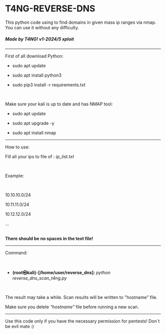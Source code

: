 # T4NG-REVERSE-DNS
This python code using to find domains in given mass ip ranges via nmap. You can use it without any difficulty.

<h5>Made by T4NG! v1-2024/5 xploit</h5>
<hr>

First of all download Python:


- sudo apt update

- sudo apt install python3

- sudo pip3 install -r requirements.txt

</br>

Make sure your kali is up to date and has NMAP tool:


- sudo apt update
- sudo apt upgrade -y

- sudo apt install nmap


<hr>

How to use: 
<br>

Fill all your ips to file of :  *ip_list.txt* 

<br>

Example:

<br>

10.10.10.0/24

10.11.11.0/24

10.12.12.0/24

...


</br>
<b>There should be no spaces in the text file!</b>

<hr>

Command: 

<br>

- <b>(root㉿kali)-[/home/user/reverse_dns]:</b> <i>python reverse_dns_scan_t4ng.py</i>

<br>

The result may take a while.
Scan results will be written to "hostname" file.

Make sure you delete <i>"hostname"</i> file before running a new scan.

<hr>

Use this code only if you have the necessary permission for pentests!
Don`t be evil mate :)



